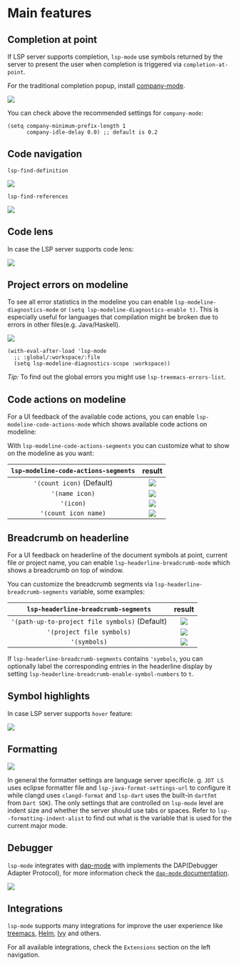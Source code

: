 # Main features

## Completion at point

If LSP server supports completion, `lsp-mode` use symbols returned by the server to present the user when completion is triggered via `completion-at-point`.

For the traditional completion popup, install [company-mode](https://company-mode.github.io/).

![](../examples/completion.gif)

You can check above the recommended settings for `company-mode`:

```elisp
(setq company-minimum-prefix-length 1
      company-idle-delay 0.0) ;; default is 0.2
```

## Code navigation

`lsp-find-definition`

![](../examples/find-definition.gif)

`lsp-find-references`

![](../examples/find-references.gif)

## Code lens

In case the LSP server supports code lens:

![](../examples/code-lens.png)

## Project errors on modeline

To see all error statistics in the modeline you can enable `lsp-modeline-diagnostics-mode` or `(setq lsp-modeline-diagnostics-enable t)`. This is especially useful for languages that compilation might be broken due to errors in other files(e.g. Java/Haskell).

![](../examples/modeline-diagnostics.png)

```elisp
(with-eval-after-load 'lsp-mode
  ;; :global/:workspace/:file
  (setq lsp-modeline-diagnostics-scope :workspace))
```

_Tip:_ To find out the global errors you might use `lsp-treemacs-errors-list`.

## Code actions on modeline

For a UI feedback of the available code actions, you can enable `lsp-modeline-code-actions-mode` which shows available code actions on modeline:

With `lsp-modeline-code-actions-segments` you can customize what to show on the modeline as you want:

|`lsp-modeline-code-actions-segments`|result|
|:-----:|:------:|
|`'(count icon)` (Default)|![](../examples/modeline-code-actions-count-icon.png)|
|`'(name icon)`|![](../examples/modeline-code-actions-name-icon.png)|
|`'(icon)`|![](../examples/modeline-code-actions-icon.png)|
|`'(count icon name)`|![](../examples/modeline-code-actions-count-icon-name.png)|

## Breadcrumb on headerline

For a UI feedback on headerline of the document symbols at point, current file or project name, you can enable `lsp-headerline-breadcrumb-mode` which shows a breadcrumb on top of window.

You can customize the breadcrumb segments via `lsp-headerline-breadcrumb-segments` variable, some examples:

|`lsp-headerline-breadcrumb-segments`|result|
|:-----:|:------:|
|`'(path-up-to-project file symbols)` (Default)|![](../examples/headerline-breadcrumb-path-up-to-project-file-symbols.png)|
|`'(project file symbols)`|![](../examples/headerline-breadcrumb-project-file-symbols.png)|
|`'(symbols)`|![](../examples/headerline-breadcrumb-symbols.png)|

If `lsp-headerline-breadcrumb-segments` contains `'symbols`, you can optionally label the corresponding entries in the headerline display by setting `lsp-headerline-breadcrumb-enable-symbol-numbers` to `t`.

## Symbol highlights

In case LSP server supports `hover` feature:

![](../examples/symbol-highlights.gif)

## Formatting

![](../examples/formatting.gif)

In general the formatter settings are language server specific(e. g. `JDT LS` uses eclipse formatter file and `lsp-java-format-settings-url` to configure it while clangd uses `clangd-format` and `lsp-dart` uses the built-in `dartfmt` from `Dart SDK`). The only settings that are controlled on `lsp-mode` level are indent size and whether the server should use tabs or spaces. Refer to `lsp--formatting-indent-alist` to find out what is the variable that is used for the current major mode.

## Debugger

`lsp-mode` integrates with [dap-mode](https://emacs-lsp.github.io/dap-mode/) with implements the DAP(Debugger Adapter Protocol), for more information check the [`dap-mode` documentation](https://emacs-lsp.github.io/dap-mode/).

![](../examples/lsp-dart-flutter-debug.gif)

## Integrations

`lsp-mode` supports many integrations for improve the user experience like [treemacs](https://github.com/emacs-lsp/lsp-treemacs), [Helm](https://github.com/emacs-lsp/helm-lsp), [Ivy](https://github.com/emacs-lsp/lsp-ivy) and others.

For all available integrations, check the `Extensions` section on the left navigation.
